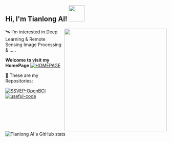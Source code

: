 <h2> Hi, I'm Tianlong AI! <img src="https://media.giphy.com/media/mGcNjsfWAjY5AEZNw6/giphy.gif" width="50"></h2>
<img align='right' src="https://media.giphy.com/media/Jz7eUZut4DSl04bz2q/giphy.gif" width="320">

🛰  I’m interested in Deep Learning & Remote Sensing Image Processing & .....  

**Welcome to visit my HomePage** [![HOMEPAGE](https://img.shields.io/github/followers/AI-Tianlong?label=HomePage&style=social)](AI-Tianlong.github.io)

🚀  These are my Repositories:


[![SSVEP-OpenBCI](https://img.shields.io/badge/SSVEP--OpenBCI-%F0%9F%A7%A0-brightgreen)](https://github.com/AI-Tianlong/SSVEP-BCI-OpenBCI)
[![useful-code](https://img.shields.io/badge/Useful--Tools-%F0%9F%92%BB-9cf)](https://github.com/AI-Tianlong/Useful-Tools)


![Tianlong AI's GitHub stats](https://github-readme-stats.vercel.app/api?username=AI-Tianlong)



